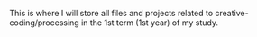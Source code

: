 This is where I will store all files and projects related to creative-coding/processing in the 1st term (1st year) of my study.
